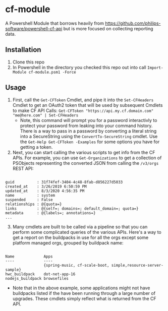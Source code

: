 # cf-module
A Powershell Module that borrows heavily from https://github.com/philips-software/powershell-cf-api but is more focused on collecting reporting data.

## Installation
1. Clone this repo
2. In Powershell in the directory you checked this repo out into call `Import-Module cf-module.psm1 -Force`
   
## Usage
1. First, call the `Get-CFToken` Cmdlet, and pipe it into the `Set-CFHeaders` Cmdlet to get an OAuth2 token that will be used by subsequent Cmdlets to make CF API Calls: `Get-CFToken "https://api.my.cf.domain.com" "me@here.com" | Set-CFHeaders`
   - Note, this command will prompt you for a password interactivly to protect your password from leaking into your command history. There is a way to pass in a password by converting a literal string into a SecureString using the `ConvertTo-SecureString` cmdlet.  Use the `Get-Help Get-CFToken -Examples` for some options you have for getting a token.
2. Next, you can start calling the various scripts to get info from the CF APIs.  For example, you can use `Get-Organizations` to get a collection of PSObjects representing the converted JSON from calling the `/v3/orgs` REST API:
```PS > Get-Organizations | where { $_.Name -notin 'system','credhub-service-broker-org','appdynamics-org' } | Get-Spaces | Get-Apps | group-object -Property {$_.lifecycle.data.buildpacks} | select Name,@{Name="Apps";Expression={$_.Group.name}}

guid          : 31f74fef-3404-4c48-8fab-d856227d5033
created_at    : 3/26/2019 6:50:59 PM
updated_at    : 8/3/2020 4:56:35 PM
name          : system
suspended     : False
relationships : @{quota=}
links         : @{self=; domains=; default_domain=; quota=}
metadata      : @{labels=; annotations=}
...
```
3. Many cmdlets are built to be called via a pipeline so that you can perform some complicated queries of the various APIs.  Here's a way to get a report on the buildpacks in use for all the orgs except some platform managed orgs, grouped by buildpack name:
```PS > Get-Organizations | where { $_.Name -notin 'system','credhub-service-broker-org','appdynamics-org' } | Get-Spaces | Get-Apps | group-object -Property {$_.lifecycle.data.buildpacks} | select Name,@{ Name="Apps"; Expression={$_.Group.name}}

Name             Apps
----             ----
                 {spring-music, cf-scale-boot, simple,resource-server-sample}
hwc_buildpack    dot-net-app-16
nodejs_buildpack browsefiles
```
   - Note that in the above example, some applications might not have buildpacks listed if the have been running through a large number of upgrades.  These cmdlets simply reflect what is returned from the CF API.